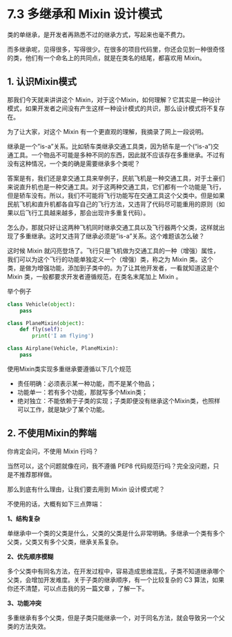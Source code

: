 # 7.3 多继承和 Mixin 设计模式

类的单继承，是开发者再熟悉不过的继承方式，写起来也毫不费力。

而多继承呢，见得很多，写得很少。在很多的项目代码里，你还会见到一种很奇怪的类，他们有一个命名上的共同点，就是在类名的结尾，都喜欢用 Mixin。

## 1. 认识Mixin模式

那我们今天就来讲讲这个 Mixin，对于这个Mixin，如何理解？它其实是一种设计模式，如果开发者之间没有产生这样一种设计模式的共识，那么设计模式将不复存在。

为了让大家，对这个 Mixin 有一个更直观的理解，我摘录了网上一段说明。

继承是一个”is-a”关系。比如轿车类继承交通工具类，因为轿车是一个(“is-a”)交通工具。一个物品不可能是多种不同的东西，因此就不应该存在多重继承。不过有没有这种情况，一个类的确是需要继承多个类呢？

答案是有，我们还是拿交通工具来举例子，民航飞机是一种交通工具，对于土豪们来说直升机也是一种交通工具。对于这两种交通工具，它们都有一个功能是飞行，但是轿车没有。所以，我们不可能将飞行功能写在交通工具这个父类中。但是如果民航飞机和直升机都各自写自己的飞行方法，又违背了代码尽可能重用的原则（如果以后飞行工具越来越多，那会出现许多重复代码）。

怎么办，那就只好让这两种飞机同时继承交通工具以及飞行器两个父类，这样就出现了多重继承。这时又违背了继承必须是”is-a”关系。这个难题该怎么破？

这时候 Mixin 就闪亮登场了。飞行只是飞机做为交通工具的一种（增强）属性，我们可以为这个飞行的功能单独定义一个（增强）类，称之为 Mixin 类。这个类，是做为增强功能，添加到子类中的。为了让其他开发者，一看就知道这是个 Mixin 类，一般都要求开发者遵循规范，在类名末尾加上 Mixin 。

举个例子

```python
class Vehicle(object):
    pass

class PlaneMixin(object):
    def fly(self):
        print('I am flying')

class Airplane(Vehicle, PlaneMixin):
    pass
```

使用Mixin类实现多重继承要遵循以下几个规范

- 责任明确：必须表示某一种功能，而不是某个物品；
- 功能单一：若有多个功能，那就写多个Mixin类；
- 绝对独立：不能依赖于子类的实现；子类即便没有继承这个Mixin类，也照样可以工作，就是缺少了某个功能。

## 2. 不使用Mixin的弊端

你肯定会问，不使用 Mixin 行吗？

当然可以，这个问题就像在问，我不遵循 PEP8 代码规范行吗？完全没问题，只是不推荐那样做。

那么到底有什么理由，让我们要去用到 Mixin 设计模式呢？

不使用的话，大概有如下三点弊端：

**1、结构复杂**

单继承中一个类的父类是什么，父类的父类是什么非常明确。多继承一个类有多个父类，父类又有多个父类，继承关系复杂。

**2、优先顺序模糊**

多个父类中有同名方法，在开发过程中，容易造成思维混乱，子类不知道继承哪个父类，会增加开发难度。关于子类的继承顺序，有一个比较复杂的 C3 算法，如果你还不清楚，可以点击我的另一篇文章 ，了解一下。

**3、功能冲突**

多重继承有多个父类，但是子类只能继承一个，对于同名方法，就会导致另一个父类的方法失效。

